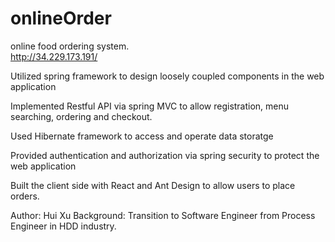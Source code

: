 # onlineOrder
online food ordering system.  
http://34.229.173.191/
  
Utilized spring framework to design loosely coupled components in the web application

Implemented Restful API via spring MVC to allow registration, menu searching, ordering and checkout.

Used Hibernate framework to access and operate data storatge

Provided authentication and authorization via spring security to protect the web application

Built the client side with React and Ant Design to allow users to place orders.



Author: Hui Xu
Background: Transition to Software Engineer from Process Engineer in HDD industry.

